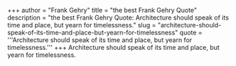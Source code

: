 +++
author = "Frank Gehry"
title = "the best Frank Gehry Quote"
description = "the best Frank Gehry Quote: Architecture should speak of its time and place, but yearn for timelessness."
slug = "architecture-should-speak-of-its-time-and-place-but-yearn-for-timelessness"
quote = '''Architecture should speak of its time and place, but yearn for timelessness.'''
+++
Architecture should speak of its time and place, but yearn for timelessness.
